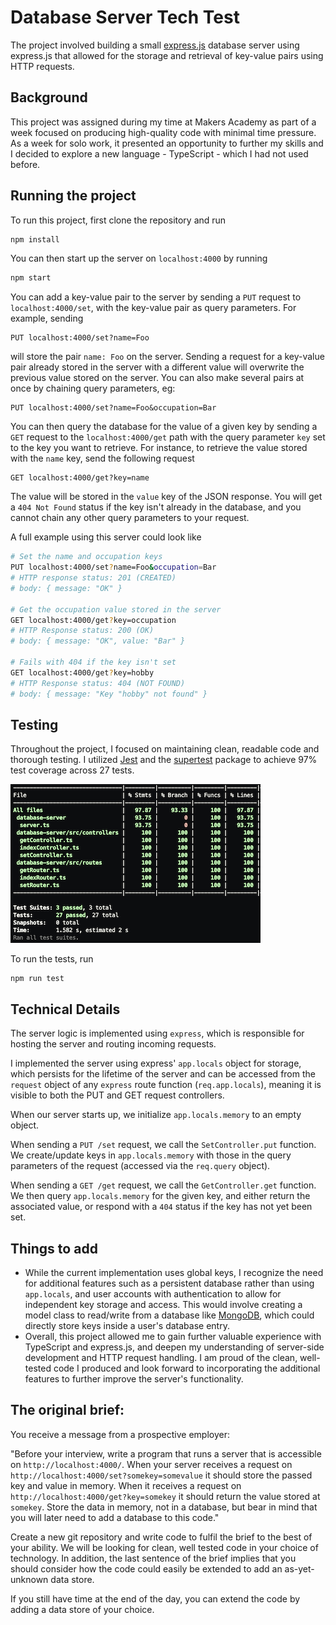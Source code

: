 # Database Server Tech Test

The project involved building a small [express.js](https://expressjs.com/) database server using express.js that allowed for the storage and retrieval of key-value pairs using HTTP requests.

## Background
This project was assigned during my time at Makers Academy as part of a week focused on producing high-quality code with minimal time pressure. As a week for solo work, it presented an opportunity to further my skills and I decided to explore a new language - TypeScript - which I had not used before.

## Running the project

To run this project, first clone the repository and run

```bash
npm install
```

You can then start up the server on `localhost:4000` by running

```bash
npm start
```

You can add a key-value pair to the server by sending a `PUT` request to `localhost:4000/set`, with the key-value pair as query parameters.
For example, sending

```
PUT localhost:4000/set?name=Foo
```

will store the pair `name: Foo` on the server.
Sending a request for a key-value pair already stored in the server with a different value will overwrite the previous value stored on the server.
You can also make several pairs at once by chaining query parameters, eg:

```
PUT localhost:4000/set?name=Foo&occupation=Bar
```

You can then query the database for the value of a given key by sending a `GET` request to the `localhost:4000/get` path with the query parameter `key` set to the key you want to retrieve.
For instance, to retrieve the value stored with the `name` key, send the following request

```
GET localhost:4000/get?key=name
```

The value will be stored in the `value` key of the JSON response.
You will get a `404 Not Found` status if the key isn't already in the database, and you cannot chain any other query parameters to your request.

A full example using this server could look like

```bash
# Set the name and occupation keys
PUT localhost:4000/set?name=Foo&occupation=Bar
# HTTP response status: 201 (CREATED)
# body: { message: "OK" }

# Get the occupation value stored in the server
GET localhost:4000/get?key=occupation
# HTTP Response status: 200 (OK)
# body: { message: "OK", value: "Bar" }

# Fails with 404 if the key isn't set
GET localhost:4000/get?key=hobby
# HTTP Response status: 404 (NOT FOUND)
# body: { message: "Key "hobby" not found" }
```

## Testing
Throughout the project, I focused on maintaining clean, readable code and thorough testing. I utilized [Jest](https://jestjs.io/) and the [supertest](https://github.com/ladjs/supertest#readme) package to achieve 97% test coverage across 27 tests.

![Test Coverage](/images/database-server-test-coverage.png)

To run the tests, run

```
npm run test
```

## Technical Details

The server logic is implemented using `express`, which is responsible for hosting the server and routing incoming requests.

I implemented the server using express' `app.locals` object for storage, which persists for the lifetime of the server and can be accessed from the `request` object of any `express` route function (`req.app.locals`), meaning it is visible to both the PUT and GET request controllers.

When our server starts up, we initialize `app.locals.memory` to an empty object.

When sending a `PUT /set` request, we call the `SetController.put` function.
We create/update keys in `app.locals.memory` with those in the query parameters of the request (accessed via the `req.query` object).

When sending a `GET /get` request, we call the `GetController.get` function.
We then query `app.locals.memory` for the given key, and either return the associated value, or respond with a `404` status if the key has not yet been set.

## Things to add

- While the current implementation uses global keys, I recognize the need for additional features such as a persistent database rather than using `app.locals`, and user accounts with authentication to allow for independent key storage and access. This would involve creating a model class to read/write from a database like [MongoDB](https://www.mongodb.com/), which could directly store keys inside a user's database entry.
- Overall, this project allowed me to gain further valuable experience with TypeScript and express.js, and deepen my understanding of server-side development and HTTP request handling. I am proud of the clean, well-tested code I produced and look forward to incorporating the additional features to further improve the server's functionality.

## The original brief:

You receive a message from a prospective employer:

"Before your interview, write a program that runs a server that is accessible on `http://localhost:4000/`. When your server receives a request on `http://localhost:4000/set?somekey=somevalue` it should store the passed key and value in memory. When it receives a request on `http://localhost:4000/get?key=somekey` it should return the value stored at `somekey`. Store the data in memory, not in a database, but bear in mind that you will later need to add a database to this code."

Create a new git repository and write code to fulfil the brief to the best of your ability. We will be looking for clean, well tested code in your choice of technology. In addition, the last sentence of the brief implies that you should consider how the code could easily be extended to add an as-yet-unknown data store.

If you still have time at the end of the day, you can extend the code by adding a data store of your choice.